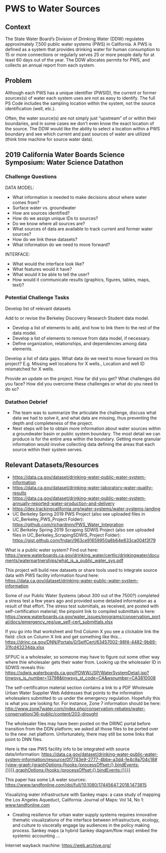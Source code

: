 # PWS to Water Sources

## Context
The State Water Board’s Division of Drinking Water (DDW) regulates approximately 7,500 public water systems (PWS) in California. A PWS is defined as a system that provides drinking water for human consumption to 15 or more connections or regularly serves 25 or more people daily for at least 60 days out of the year. The DDW allocates permits for PWS, and collects an annual report from each system.

## Problem
Although each PWS has a unique identifier (PWSID), the current or former sources(s) of water each system uses are not as easy to identify. The full PS Code includes the sampling location within the system, not the source identification (well, etc.). 

Often, the water source(s) are not simply just “upstream” of or within their boundaries, and in some cases we don’t even know the exact location of the source. The DDW would like the ability to select a location within a PWS boundary and see which current and past sources of water are utilized (think time machine for source water data).

## 2019 California Water Boards Science Symposium: Water Science Datathon
### Challenge Questions
DATA MODEL: 
- What information is needed to make decisions about where water comes from?
- Surface water vs. groundwater
- How are sources identified?
- How do we assign unique IDs to sources? 
- Do we know where all sources are?
- What sources of data are available to track current and former water sources? 
- How do we link these datasets? 
- What information do we need to move forward?

INTERFACE: 
- What would the interface look like?
- What features would it have? 
- What would it be able to tell the user? 
- How would it communicate results (graphics, figures, tables, maps, text)?

### Potential Challenge Tasks
Develop list of relevant datasets

Add to or revise the Berkeley Discovery Research Student data model. 
- Develop a list of elements to add, and how to link them to the rest of the data model. 
- Develop a list of elements to remove from data model, if necessary. 
- Define organization, relationships, and dependencies among data elements.

Develop a list of data gaps. What data do we need to move forward on this project? E.g. Missing well locations for X wells., Location and well ID mismatched for X wells.

Provide an update on the project. How far did you get? What challenges did you face? How did you overcome these challenges or what do you need to do so?

### Datathon Debrief
- The team was to summarize the articulate the challenge, discuss what data we had to solve it, and what data are missing, thus preventing the depth and completeness of the project.
- Next steps will be to obtain more information about water sources within a groundwater basin or public system boundary. The most detail we can produce is for the entire area within the boundary. Getting more granular information would involve collecting data defining the areas that each source within their system serves. 


## Relevant Datasets/Resources
- https://data.ca.gov/dataset/drinking-water-public-water-system-information
- https://data.ca.gov/dataset/drinking-water-laboratory-water-quality-results
- https://data.ca.gov/dataset/drinking-water-public-water-system-annually-reported-water-production-and-delivery
- https://dev.trackingcalifornia.org/water-systems/water-systems-landing
- UC Berkeley Spring 2019 PWS Project (also see uploaded files in UC_Berkeley_PWS_Project Folder): https://github.com/richardnnn/PWS_Water_Integration
- UC Berkeley Spring 2019 Scraping SDWIS Project (also see uploaded files in UC_Berkeley_ScrapingSDWIS_Project Folder): https://gist.github.com/fndari/963ce91659950a8b64e833ca004f3f79

What is a public water system? Find out here: https://www.waterboards.ca.gov/drinking_water/certlic/drinkingwater/documents/waterpartnerships/what_is_a_public_water_sys.pdf

This project will build new datasets or share tools used to integrate source data with PWS facility information found here: https://data.ca.gov/dataset/drinking-water-public-water-system-information

Some of our Public Water Systems (about 300 out of the 7500?) completed a stress test a few years ago and provided some detailed information as a result of that effort. The stress test submittals, as received, are posted with self-certification material; the pinpoint link to compiled submittals is here: https://www.waterboards.ca.gov/water_issues/programs/conservation_portal/docs/emergency_reg/uw_self-cert_submittals.xlsx  

If you go into that worksheet and find Column X you see a clickable link the field: click on Column X link and get something like this…
https://drinc.ca.gov/DNN/Portals/0/SelfCert/63457002-98f4-4482-9b89-31fcd43234da.xlsx

SFPUC is a wholesaler, so someone may have to figure out some other way where thie wholesaler gets their water from. Looking up the wholesaler ID in SDWIS reveals this: https://sdwis.waterboards.ca.gov/PDWW/JSP/WaterSystemDetail.jsp?tinwsys_is_number=13798&tinwsys_st_code=CA&wsnumber=CA3810008

The self-certification material section contains a link to a PDF Wholesale Urban Water Supplier Web Addresses that points to the information wholesalers submitted to us under the emergency regulation.  Hopefully this is what you are looking for.  For instance, Zone 7 information should be here: http://www.zone7water.com/index.php/conservation-rebates/water-conservation/36-public/content/203-drought 

The wholesaler files may have been posted on the DRINC portal before transition from the DDN platform; we asked all those files to be ported over to the new .net platform. Unfortunately, there may still be some links that point to DNN files.

Here is the raw PWS facility info to be integrated with source data/information: https://data.ca.gov/dataset/drinking-water-public-water-system-information/resource/0f7743e9-2777-4bbe-a3d4-fe4c9a704c18#{view-graph:{graphOptions:{hooks:{processOffset:{},bindEvents:{}}}},graphOptions:{hooks:{processOffset:{},bindEvents:{}}}}

This paper has some LA water sources: https://www.tandfonline.com/doi/full/10.1080/17445647.2018.1473815
 
Visualizing water infrastructure with Sankey maps: a case study of mapping the Los Angeles Aqueduct, California: Journal of Maps: Vol 14, No 1: www.tandfonline.com
- Creating resilience for urban water supply systems requires innovative thematic visualizations of the interface between infrastructure, ecology, and culture to viscerally engage lay audiences in the policy making process. Sankey maps (a hybrid Sankey diagram/flow map) embed the systemic accounting ...

Internet wayback machine: https://web.archive.org/
